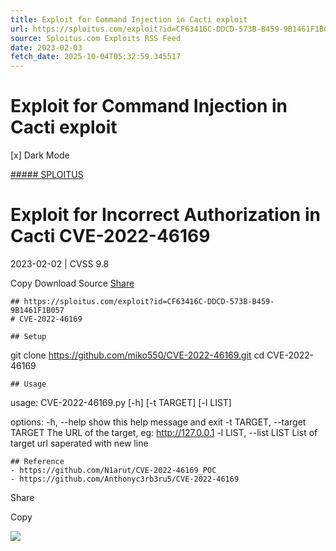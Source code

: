 ```yaml
---
title: Exploit for Command Injection in Cacti exploit
url: https://sploitus.com/exploit?id=CF63416C-DDCD-573B-B459-9B1461F1B057&utm_source=rss&utm_medium=rss
source: Sploitus.com Exploits RSS Feed
date: 2023-02-03
fetch_date: 2025-10-04T05:32:59.345517
---
```


# Exploit for Command Injection in Cacti exploit

[x]
Dark Mode

[##### SPLOITUS](/)

# Exploit for Incorrect Authorization in Cacti CVE-2022-46169

2023-02-02 | CVSS 9.8

Copy
Download
Source
[Share](#share-url)

```
## https://sploitus.com/exploit?id=CF63416C-DDCD-573B-B459-9B1461F1B057
# CVE-2022-46169

## Setup
```
git clone https://github.com/miko550/CVE-2022-46169.git
cd CVE-2022-46169
```
## Usage
```
usage: CVE-2022-46169.py [-h] [-t TARGET] [-l LIST]

options:
  -h, --help            show this help message and exit
  -t TARGET, --target TARGET  The URL of the target, eg: http://127.0.0.1
  -l LIST, --list LIST  List of target url saperated with new line
```
## Reference
- https://github.com/N1arut/CVE-2022-46169_POC
- https://github.com/Anthonyc3rb3ru5/CVE-2022-46169
```

Share

Copy

![](https://mc.yandex.ru/watch/54912310)